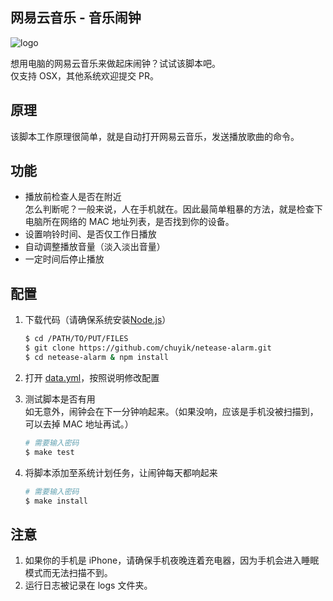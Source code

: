 网易云音乐 - 音乐闹钟
---

![logo](http://7xrl8t.com1.z0.glb.clouddn.com/alarm.png)

想用电脑的网易云音乐来做起床闹钟？试试该脚本吧。   
仅支持 OSX，其他系统欢迎提交 PR。

## 原理
该脚本工作原理很简单，就是自动打开网易云音乐，发送播放歌曲的命令。

## 功能
- 播放前检查人是否在附近   
     怎么判断呢？一般来说，人在手机就在。因此最简单粗暴的方法，就是检查下电脑所在网络的 MAC 地址列表，是否找到你的设备。
- 设置响铃时间、是否仅工作日播放
- 自动调整播放音量（淡入淡出音量）
- 一定时间后停止播放

## 配置

1. 下载代码（请确保系统安装[Node.js](https://nodejs.org/en/download/)）
    ```bash
    $ cd /PATH/TO/PUT/FILES
    $ git clone https://github.com/chuyik/netease-alarm.git
    $ cd netease-alarm & npm install
    ```

2. 打开 [data.yml](data.yml)，按照说明修改配置

3. 测试脚本是否有用   
    如无意外，闹钟会在下一分钟响起来。（如果没响，应该是手机没被扫描到，可以去掉 MAC 地址再试。）
    ```bash
    # 需要输入密码
    $ make test
    ```

4. 将脚本添加至系统计划任务，让闹钟每天都响起来
    ```bash
    # 需要输入密码
    $ make install
    ```

## 注意
1. 如果你的手机是 iPhone，请确保手机夜晚连着充电器，因为手机会进入睡眠模式而无法扫描不到。
2. 运行日志被记录在 logs 文件夹。

